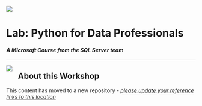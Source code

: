 ![](https://github.com/microsoft/sqlworkshops-bdc/blob/master/graphics//microsoftlogo.png?raw=true)

# Lab: Python for Data Professionals

#### <i>A Microsoft Course from the SQL Server team</i>

<p style="border-bottom: 1px solid lightgrey;"></p>

<img style="float: left; margin: 0px 15px 15px 0px;" src="https://github.com/microsoft/sqlworkshops-bdc/blob/master/graphics/textbubble.png?raw=true"> <h2><a name="about">About this Workshop</a></h2>


This content has moved to a new repository - <a href="https://github.com/microsoft/sqlworkshops-pythonfordatapros" target="_blank"><i> please update your reference links to this location</i></a>